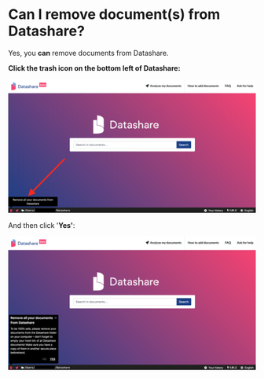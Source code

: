 # Can I remove document\(s\) from Datashare?

Yes, you **can** remove documents from Datashare. 

**Click the trash icon on the bottom left of Datashare:**

![](../.gitbook/assets/screen-shot-2019-05-21-at-12.05.43-pm.png)

And then click '**Yes'**:

![](../.gitbook/assets/screen-shot-2019-05-21-at-12.07.30-pm.png)



